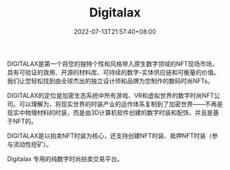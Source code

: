 ﻿---
weight: 
title: "Digitalax"
description: "DIGITALAX is the first NFT live market that brings your unique personality and style into native digital realms ¨C¨C with layers of verifiable utility, open sourced material libraries, sustainable digital-physical supply chains, and stakeable value. We make it easy for you to find  collect digital fashion NFTs, made for you by a global network of exceptional indie designers and brands."
date: 2022-07-13T21:57:40+08:00
lastmod: 2022-07-13T16:45:40+08:00
draft: false
authors: ["MineW"]
featuredImage: "369.png"
link: "https://www.digitalax.xyz/homepage"
tags: ["Digitalax","ÐéÄâÐÎÏó"]
categories: ["navigation"]
navigation: ["ÐéÄâÐÎÏó"]
lightgallery: true
toc: true
pinned: false
recommend: false
recommend1: false
---
DIGITALAX是第一个将您的独特个性和风格带入原生数字领域的NFT现场市场，具有可验证的效用、开源的材料库、可持续的数字-实体供应链和可衡量的价值。 我们让您轻松找到由全球杰出的独立设计师和品牌为您制作的数码时尚NFTs。

DIGITALAX的定位是加密生态系统中所有游戏、VR和虚拟世界的数字时尚NFT公司。可以理解为，将现实世界的时装产业的运作体系复制到了加密世界——不再是现实中物理材料的时装，而是由3D计算机软件创建的数字时装和配饰，并且是基于NFT的。

DIGITALAX是以拍卖NFT时装为核心，还支持创建NFT时装、抵押NFT时装（参与流动性挖矿）。

Digitalax 专用的纯数字时尚拍卖交易平台。